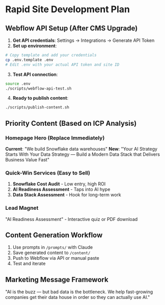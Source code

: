 # Rapid Site Development Plan

## Webflow API Setup (After CMS Upgrade)

1. **Get API credentials**: Settings → Integrations → Generate API Token
2. **Set up environment**:
```bash
# Copy template and add your credentials
cp .env.template .env
# Edit .env with your actual API token and site ID
```

3. **Test API connection**:
```bash
source .env
./scripts/webflow-api-test.sh
```

4. **Ready to publish content**:
```bash
./scripts/publish-content.sh
```

## Priority Content (Based on ICP Analysis)

### Homepage Hero (Replace Immediately)
**Current**: "We build Snowflake data warehouses"
**New**: "Your AI Strategy Starts With Your Data Strategy — Build a Modern Data Stack that Delivers Business Value Fast"

### Quick-Win Services (Easy to Sell)
1. **Snowflake Cost Audit** - Low entry, high ROI
2. **AI Readiness Assessment** - Taps into AI hype
3. **Data Stack Assessment** - Hook for long-term work

### Lead Magnet
"AI Readiness Assessment" - Interactive quiz or PDF download

## Content Generation Workflow

1. Use prompts in `/prompts/` with Claude
2. Save generated content to `/content/`
3. Push to Webflow via API or manual paste
4. Test and iterate

## Marketing Message Framework
"AI is the buzz — but bad data is the bottleneck. We help fast-growing companies get their data house in order so they can actually use AI."